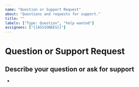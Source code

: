 ```yaml
---
name: "Question or Support Request"
about: "Questions and requests for support."
title: ""
labels: ["Type: Question", "help wanted"]
assignees: ["{{ASSIGNEES}}"]
---
```


# Question or Support Request

## Describe your question or ask for support

<!--
A clear and concise description of what your doubt is
-->

-
